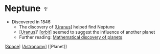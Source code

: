 # Neptune ♆

- Discovered in 1846
  - The discovery of [[Uranus]] helped find Neptune
  - [[Uranus]]' [[orbit]] seemed to suggest the influence of another planet
  - Further reading: [Mathematical discovery of planets](https://mathshistory.st-andrews.ac.uk/HistTopics/Neptune_and_Pluto/)

[[Space]] [[Astronomy]] [[Planet]]

[//begin]: # "Autogenerated link references for markdown compatibility"
[Uranus]: uranus "Uranus ⛢"
[orbit]: orbit "Orbit"
[Space]: space "Space"
[Astronomy]: astronomy "Astronomy"
[Planets]: planets "Planets"
[//end]: # "Autogenerated link references"
